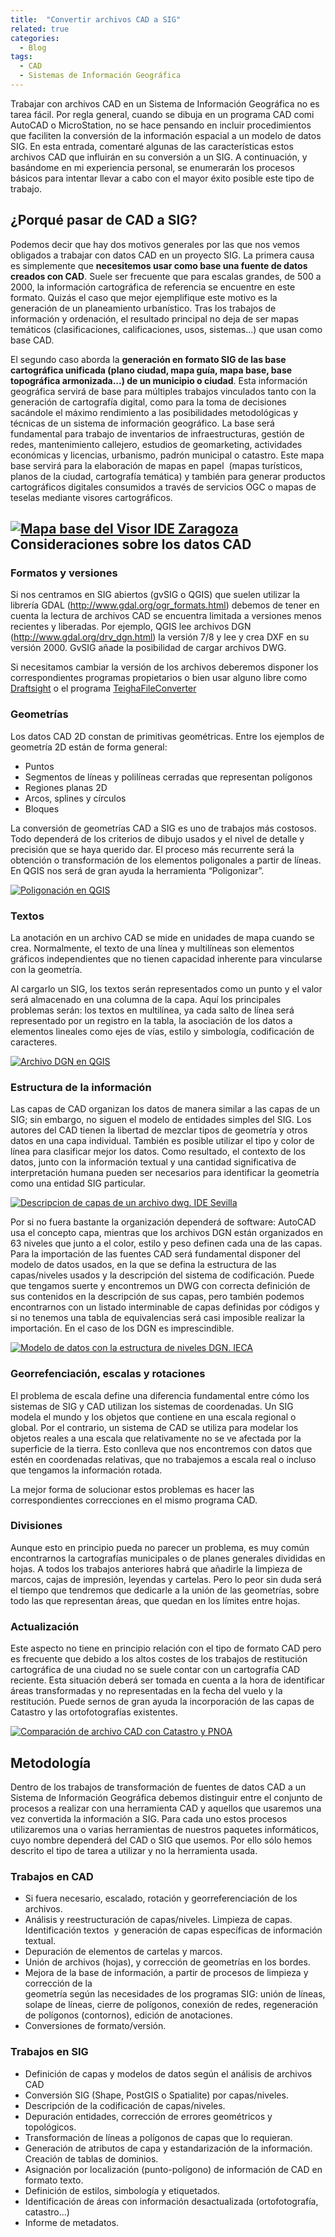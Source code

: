 ```yaml
---
title:  "Convertir archivos CAD a SIG"
related: true
categories: 
  - Blog
tags:
  - CAD
  - Sistemas de Información Geográfica
---
```


Trabajar con archivos CAD en un Sistema de Información Geográfica no es tarea fácil. Por regla general, cuando se dibuja en un programa CAD comi AutoCAD o MicroStation, no se hace pensando en incluir procedimientos que faciliten la conversión de la información espacial a un modelo de datos SIG. En esta entrada, comentaré algunas de las características estos archivos CAD que influirán en su conversión a un SIG. A continuación, y basándome en mi experiencia personal, se enumerarán los procesos básicos para intentar llevar a cabo con el mayor éxito posible este tipo de trabajo.

## ¿Porqué pasar de CAD a SIG?

Podemos decir que hay dos motivos generales por las que nos vemos obligados a trabajar con datos CAD en un proyecto SIG. La primera causa es simplemente que **necesitemos usar como base una fuente de datos creados con CAD**. Suele ser frecuente que para escalas grandes, de 500 a 2000, la información cartográfica de referencia se encuentre en este formato. Quizás el caso que mejor ejemplifique este motivo es la generación de un planeamiento urbanístico. Tras los trabajos de información y ordenación, el resultado principal no deja de ser mapas temáticos (clasificaciones, calificaciones, usos, sistemas…) que usan como base CAD.

El segundo caso aborda la **generación en formato SIG de las base cartográfica unificada (plano ciudad, mapa guía, mapa base, base topográfica armonizada...) de un municipio o ciudad**. Esta información geográfica servirá de base para múltiples trabajos vinculados tanto con la generación de cartografía digital, como para la toma de decisiones sacándole el máximo rendimiento a las posibilidades metodológicas y técnicas de un sistema de información geográfico. La base será fundamental para trabajo de inventarios de infraestructuras, gestión de redes, mantenimiento callejero, estudios de geomarketing, actividades económicas y licencias, urbanismo, padrón municipal o catastro. Este mapa base servirá para la elaboración de mapas en papel  (mapas turísticos, planos de la ciudad, cartografía temática) y también para generar productos cartográficos digitales consumidos a través de servicios OGC o mapas de teselas mediante visores cartográficos.

## [![Mapa base del Visor IDE Zaragoza](https://c1.staticflickr.com/9/8491/28561488600_5528897c40_b.jpg)](https://www.flickr.com/photos/115384326@N07/28561488600/in/dateposted-public/ "virsorzaragoza")  Consideraciones sobre los datos CAD

### Formatos y versiones

Si nos centramos en SIG abiertos (gvSIG o QGIS) que suelen utilizar la librería GDAL (http://www.gdal.org/ogr_formats.html) debemos de tener en cuenta la lectura de archivos CAD se encuentra limitada a versiones menos recientes y liberadas. Por ejemplo, QGIS lee archivos DGN (http://www.gdal.org/drv_dgn.html) la versión 7/8 y lee y crea DXF en su versión 2000\. GvSIG añade la posibilidad de cargar archivos DWG.

Si necesitamos cambiar la versión de los archivos deberemos disponer los correspondientes programas propietarios o bien usar alguno libre como [Draftsight](http://www.3ds.com/es/productos-y-servicios/draftsight/) o el programa [TeighaFileConverter](https://www.opendesign.com/guestfiles/TeighaFileConverter)

### Geometrías

Los datos CAD 2D constan de primitivas geométricas. Entre los ejemplos de geometría 2D están de forma general:

*   Puntos
*   Segmentos de líneas y polilíneas cerradas que representan polígonos
*   Regiones planas 2D
*   Arcos, splines y círculos
*   Bloques

La conversión de geometrías CAD a SIG es uno de trabajos más costosos. Todo dependerá de los criterios de dibujo usados y el nivel de detalle y precisión que se haya querido dar. El proceso más recurrente será la obtención o transformación de los elementos poligonales a partir de líneas. En QGIS nos será de gran ayuda la herramienta “Poligonizar”.  

[![Poligonación en QGIS](https://c7.staticflickr.com/9/8124/28814587846_c1f298f5fa.jpg)](https://www.flickr.com/photos/115384326@N07/28814587846/in/dateposted-public/ "poligonacion") 

### Textos

La anotación en un archivo CAD se mide en unidades de mapa cuando se crea. Normalmente, el texto de una línea y multilíneas son elementos gráficos independientes que no tienen capacidad inherente para vincularse con la geometría.

Al cargarlo un SIG, los textos serán representados como un punto y el valor será almacenado en una columna de la capa. Aquí los principales problemas serán: los textos en multilínea, ya cada salto de línea será representado por un registro en la tabla, la asociación de los datos a elementos lineales como ejes de vías, estilo y simbología, codificación de caracteres.  

[![Archivo DGN en QGIS](https://c3.staticflickr.com/9/8632/28561489330_f2b2af8c41_b.jpg)](https://www.flickr.com/photos/115384326@N07/28561489330/in/dateposted-public/ "Archivo DGN en QGIS") 

### Estructura de la información

Las capas de CAD organizan los datos de manera similar a las capas de un SIG; sin embargo, no siguen el modelo de entidades simples del SIG. Los autores del CAD tienen la libertad de mezclar tipos de geometría y otros datos en una capa individual. También es posible utilizar el tipo y color de línea para clasificar mejor los datos. Como resultado, el contexto de los datos, junto con la información textual y una cantidad significativa de interpretación humana pueden ser necesarios para identificar la geometría como una entidad SIG particular.

[![Descripcion de capas de un archivo dwg. IDE Sevilla](https://c3.staticflickr.com/9/8292/28561670770_f3c6fa7815_b.jpg)](https://www.flickr.com/photos/115384326@N07/28561670770/in/dateposted-public/ "Descripcion de capas de un archivo dwg. IDE Sevilla")

Por si no fuera bastante la organización dependerá de software: AutoCAD usa el concepto capa, mientras que los archivos DGN están organizados en 63 niveles que junto a el color, estilo y peso definen cada una de las capas. Para la importación de las fuentes CAD será fundamental disponer del modelo de datos usados, en la que se defina la estructura de las capas/niveles usados y la descripción del sistema de codificación. Puede que tengamos suerte y encontremos un DWG con correcta definición de sus contenidos en la descripción de sus capas, pero también podemos encontrarnos con un listado interminable de capas definidas por códigos y si no tenemos una tabla de equivalencias será casi imposible realizar la importación. En el caso de los DGN es imprescindible.

[![Modelo de datos con la estructura de niveles DGN. IECA](https://c3.staticflickr.com/8/7651/28814722626_1741378a91_b.jpg)](https://www.flickr.com/photos/115384326@N07/28814722626/in/dateposted-public/ "Modelo de datos con la estructura de niveles DGN. IECA") 

### Georrefenciación, escalas y rotaciones

El problema de escala define una diferencia fundamental entre cómo los sistemas de SIG y CAD utilizan los sistemas de coordenadas. Un SIG modela el mundo y los objetos que contiene en una escala regional o global. Por el contrario, un sistema de CAD se utiliza para modelar los objetos reales a una escala que relativamente no se ve afectada por la superficie de la tierra. Esto conlleva que nos encontremos con datos que estén en coordenadas relativas, que no trabajemos a escala real o incluso que tengamos la información rotada.  

La mejor forma de solucionar estos problemas es hacer las correspondientes correcciones en el mismo programa CAD.

### Divisiones

Aunque esto en principio pueda no parecer un problema, es muy común encontrarnos la cartografías municipales o de planes generales divididas en hojas. A todos los trabajos anteriores habrá que añadirle la limpieza de marcos, cajas de impresión, leyendas y cartelas. Pero lo peor sin duda será el tiempo que tendremos que dedicarle a la unión de las geometrías, sobre todo las que representan áreas, que quedan en los límites entre hojas.

### Actualización

Este aspecto no tiene en principio relación con el tipo de formato CAD pero es frecuente que debido a los altos costes de los trabajos de restitución cartográfica de una ciudad no se suele contar con un cartografía CAD reciente. Esta situación deberá ser tomada en cuenta a la hora de identificar áreas transformadas y no representadas en la fecha del vuelo y la restitución. Puede sernos de gran ayuda la incorporación de las capas de Catastro y las ortofotografías existentes.

[![Comparación de archivo CAD con Catastro y PNOA](https://c6.staticflickr.com/9/8306/28231314053_d87c304074_b.jpg)](https://www.flickr.com/photos/115384326@N07/28231314053/in/dateposted-public/ "Comparación de archivo CAD con Catastro y PNOA") 

## Metodología

Dentro de los trabajos de transformación de fuentes de datos CAD a un Sistema de Información Geográfica debemos distinguir entre el conjunto de procesos a realizar con una herramienta CAD y aquellos que usaremos una vez convertida la información a SIG. Para cada uno estos procesos utilizaremos una o varias herramientas de nuestros paquetes informáticos, cuyo nombre dependerá del CAD o SIG que usemos. Por ello sólo hemos descrito el tipo de tarea a utilizar y no la herramienta usada.

### Trabajos en CAD

*   Si fuera necesario, escalado, rotación y georreferenciación de los archivos.
*   Análisis y reestructuración de capas/niveles. Limpieza de capas. Identificación textos  y generación de capas específicas de información textual.
*   Depuración de elementos de cartelas y marcos.
*   Unión de archivos (hojas), y corrección de geometrías en los bordes.
*   Mejora de la base de información, a partir de procesos de limpieza y corrección de la  
    geometría según las necesidades de los programas SIG: unión de líneas, solape de líneas, cierre de polígonos, conexión de redes, regeneración de polígonos (contornos), edición de anotaciones.
*   Conversiones de formato/versión.

### Trabajos en SIG

*   Definición de capas y modelos de datos según el análisis de archivos CAD
*   Conversión SIG (Shape, PostGIS o Spatialite) por capas/niveles.
*   Descripción de la codificación de capas/niveles.
*   Depuración entidades, corrección de errores geométricos y topológicos.
*   Transformación de líneas a polígonos de capas que lo requieran.
*   Generación de atributos de capa y estandarización de la información. Creación de tablas de dominios.
*   Asignación por localización (punto-polígono) de información de CAD en formato texto.
*   Definición de estilos, simbología y etiquetados.
*   Identificación de áreas con información desactualizada (ortofotografía, catastro...)
*   Informe de metadatos.
        
